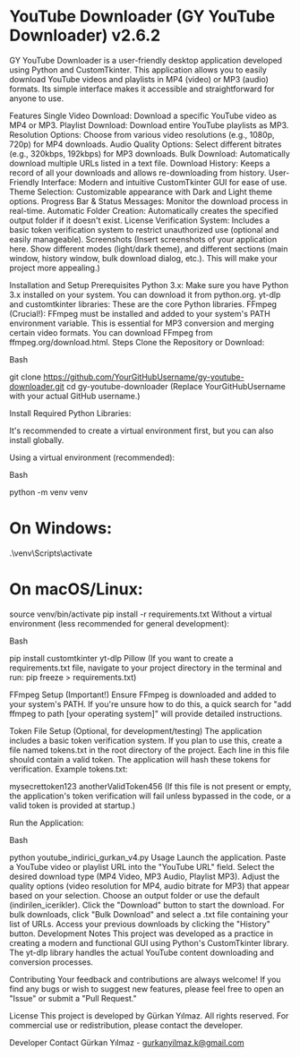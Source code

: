 # YouTube Downloader (GY YouTube Downloader) v2.6.2
GY YouTube Downloader is a user-friendly desktop application developed using Python and CustomTkinter. This application allows you to easily download YouTube videos and playlists in MP4 (video) or MP3 (audio) formats. Its simple interface makes it accessible and straightforward for anyone to use.

Features
Single Video Download: Download a specific YouTube video as MP4 or MP3.
Playlist Download: Download entire YouTube playlists as MP3.
Resolution Options: Choose from various video resolutions (e.g., 1080p, 720p) for MP4 downloads.
Audio Quality Options: Select different bitrates (e.g., 320kbps, 192kbps) for MP3 downloads.
Bulk Download: Automatically download multiple URLs listed in a text file.
Download History: Keeps a record of all your downloads and allows re-downloading from history.
User-Friendly Interface: Modern and intuitive CustomTkinter GUI for ease of use.
Theme Selection: Customizable appearance with Dark and Light theme options.
Progress Bar & Status Messages: Monitor the download process in real-time.
Automatic Folder Creation: Automatically creates the specified output folder if it doesn't exist.
License Verification System: Includes a basic token verification system to restrict unauthorized use (optional and easily manageable).
Screenshots
(Insert screenshots of your application here. Show different modes (light/dark theme), and different sections (main window, history window, bulk download dialog, etc.). This will make your project more appealing.)

Installation and Setup
Prerequisites
Python 3.x: Make sure you have Python 3.x installed on your system. You can download it from python.org.
yt-dlp and customtkinter libraries: These are the core Python libraries.
FFmpeg (Crucial!): FFmpeg must be installed and added to your system's PATH environment variable. This is essential for MP3 conversion and merging certain video formats. You can download FFmpeg from ffmpeg.org/download.html.
Steps
Clone the Repository or Download:

Bash

git clone https://github.com/YourGitHubUsername/gy-youtube-downloader.git
cd gy-youtube-downloader
(Replace YourGitHubUsername with your actual GitHub username.)

Install Required Python Libraries:

It's recommended to create a virtual environment first, but you can also install globally.

Using a virtual environment (recommended):

Bash

python -m venv venv
# On Windows:
.\venv\Scripts\activate
# On macOS/Linux:
source venv/bin/activate
pip install -r requirements.txt
Without a virtual environment (less recommended for general development):

Bash

pip install customtkinter yt-dlp Pillow
(If you want to create a requirements.txt file, navigate to your project directory in the terminal and run: pip freeze > requirements.txt)

FFmpeg Setup (Important!)
Ensure FFmpeg is downloaded and added to your system's PATH. If you're unsure how to do this, a quick search for "add ffmpeg to path [your operating system]" will provide detailed instructions.

Token File Setup (Optional, for development/testing)
The application includes a basic token verification system. If you plan to use this, create a file named tokens.txt in the root directory of the project. Each line in this file should contain a valid token. The application will hash these tokens for verification.
Example tokens.txt:

mysecrettoken123
anotherValidToken456
(If this file is not present or empty, the application's token verification will fail unless bypassed in the code, or a valid token is provided at startup.)

Run the Application:

Bash

python youtube_indirici_gurkan_v4.py
Usage
Launch the application.
Paste a YouTube video or playlist URL into the "YouTube URL" field.
Select the desired download type (MP4 Video, MP3 Audio, Playlist MP3).
Adjust the quality options (video resolution for MP4, audio bitrate for MP3) that appear based on your selection.
Choose an output folder or use the default (indirilen_icerikler).
Click the "Download" button to start the download.
For bulk downloads, click "Bulk Download" and select a .txt file containing your list of URLs.
Access your previous downloads by clicking the "History" button.
Development Notes
This project was developed as a practice in creating a modern and functional GUI using Python's CustomTkinter library. The yt-dlp library handles the actual YouTube content downloading and conversion processes.

Contributing
Your feedback and contributions are always welcome! If you find any bugs or wish to suggest new features, please feel free to open an "Issue" or submit a "Pull Request."

License
This project is developed by Gürkan Yılmaz. All rights reserved. For commercial use or redistribution, please contact the developer.

Developer Contact
Gürkan Yılmaz - gurkanyilmaz.k@gmail.com
